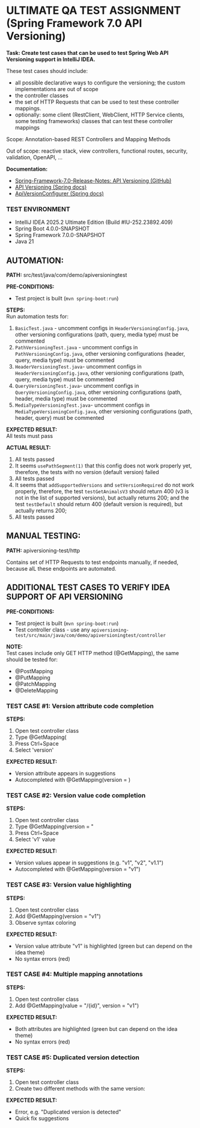 # ULTIMATE QA TEST ASSIGNMENT (Spring Framework 7.0 API Versioning)

**Task: Create test cases that can be used to test Spring Web API Versioning support in IntelliJ IDEA.**

These test cases should include:
- all possible declarative ways to configure the versioning; the custom implementations are out of scope
- the controller classes
- the set of HTTP Requests that can be used to test these controller mappings.
- optionally: some client (RestClient, WebClient, HTTP Service clients, some testing frameworks) classes that can test these controller mappings


Scope: Annotation-based REST Controllers and Mapping Methods

Out of scope: reactive stack, view controllers, functional routes, security, validation, OpenAPI, ...

**Documentation:**
- [Spring-Framework-7.0-Release-Notes: API Versioning (GitHub)](https://github.com/spring-projects/spring-framework/wiki/Spring-Framework-7.0-Release-Notes#api-versioning)
- [API Versioning (Spring docs)](https://docs.spring.io/spring-framework/reference/7.0-SNAPSHOT/web/webmvc-versioning.html)
- [ApiVersionConfigurer (Spring docs)](https://docs.spring.io/spring-framework/docs/current-SNAPSHOT/javadoc-api/org/springframework/web/servlet/config/annotation/ApiVersionConfigurer.html)

### TEST ENVIRONMENT
- IntelliJ IDEA 2025.2 Ultimate Edition (Build #IU-252.23892.409)
- Spring Boot 4.0.0-SNAPSHOT
- Spring Framework 7.0.0-SNAPSHOT
- Java 21


## AUTOMATION:

**PATH:** src/test/java/com/demo/apiversioningtest

**PRE-CONDITIONS:**
- Test project is built (`mvn spring-boot:run`)


**STEPS:**  
Run automation tests for:

1. `BasicTest.java` - uncomment configs in `HeaderVersioningConfig.java`, other versioning configurations (path, query, media type) must be commented
2. `PathVersioningTest.java` - uncomment configs in `PathVersioningConfig.java`, other versioning configurations (header, query, media type) must be commented
3. `HeaderVersioningTest.java`- uncomment configs in `HeaderVersioningConfig.java`, other versioning configurations (path, query, media type) must be commented
4. `QueryVersioningTest.java`- uncomment configs in `QueryVersioningConfig.java`, other versioning configurations (path, header, media type) must be commented
5. `MediaTypeVersioningTest.java`- uncomment configs in `MediaTypeVersioningConfig.java`, other versioning configurations (path, header, query) must be commented

**EXPECTED RESULT:**  
All tests must pass

**ACTUAL RESULT:**
1. All tests passed
2. It seems `usePathSegment(1)` that this config does not work properly yet, therefore, the tests with no version (default version) failed
3. All tests passed
4. It seems that `addSupportedVersions` and `setVersionRequired` do not work properly, therefore, the test `testGetAnimalsV3` should return 400 (v3 is not in the list of supported versions), but actually returns 200; and the test `testDefault` should return 400 (default version is required), but actually returns 200;
5. All tests passed


## MANUAL TESTING:

**PATH:** apiversioning-test/http

Contains set of HTTP Requests to test endpoints manually, if needed, because alL these endpoints are automated.



## ADDITIONAL TEST CASES TO VERIFY IDEA SUPPORT OF API VERSIONING

**PRE-CONDITIONS:**
- Test project is built (`mvn spring-boot:run`)
- Test controller class - use any `apiversioning-test/src/main/java/com/demo/apiversioningtest/controller`

**NOTE:**  
Test cases include only GET HTTP method (@GetMapping), the same should be tested for:
- @PostMapping
- @PutMapping
- @PatchMapping
- @DeleteMapping


### TEST CASE #1: Version attribute code completion
**STEPS:**
1. Open test controller class
2. Type @GetMapping(
3. Press Ctrl+Space
4. Select 'version'

**EXPECTED RESULT:**
- Version attribute appears in suggestions
- Autocompleted with @GetMapping(version = )


### TEST CASE #2: Version value code completion
**STEPS:**
1. Open test controller class
2. Type @GetMapping(version = "
3. Press Ctrl+Space
4. Select 'v1' value

**EXPECTED RESULT:**
- Version values appear in suggestions (e.g. "v1", "v2", "v1.1")
- Autocompleted with @GetMapping(version = "v1")


### TEST CASE #3: Version value highlighting
**STEPS:**
1. Open test controller class
2. Add @GetMapping(version = "v1")
2. Observe syntax coloring

**EXPECTED RESULT:**
- Version value attribute "v1" is highlighted (green but can depend on the idea theme)
- No syntax errors (red)


### TEST CASE #4: Multiple mapping annotations
**STEPS:**
1. Open test controller class
2. Add @GetMapping(value = "/{id}", version = "v1")

**EXPECTED RESULT:**
- Both attributes are highlighted (green but can depend on the idea theme)
- No syntax errors (red)


### TEST CASE #5: Duplicated version detection
**STEPS:**
1. Open test controller class
2. Create two different methods with the same version:

**EXPECTED RESULT:**
- Error, e.g. "Duplicated version is detected"
- Quick fix suggestions

